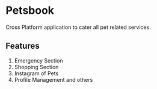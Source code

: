 # Petsbook
Cross Platform application to cater all pet related services.
## Features
1. Emergency Section
2. Shopping Section
3. Instagram of Pets
4. Profile Management and others
